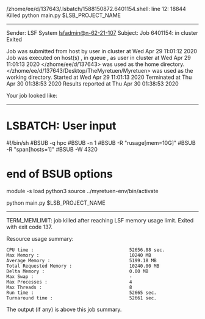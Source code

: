 /zhome/ee/d/137643/.lsbatch/1588150872.6401154.shell: line 12: 18844 Killed                  python main.py $LSB_PROJECT_NAME

------------------------------------------------------------
Sender: LSF System <lsfadmin@n-62-21-107>
Subject: Job 6401154: <NNAgent7NN-Selfplay-100-random> in cluster <dcc> Exited

Job <NNAgent7NN-Selfplay-100-random> was submitted from host <n-62-27-20> by user <s183905> in cluster <dcc> at Wed Apr 29 11:01:12 2020
Job was executed on host(s) <n-62-21-107>, in queue <hpc>, as user <s183905> in cluster <dcc> at Wed Apr 29 11:01:13 2020
</zhome/ee/d/137643> was used as the home directory.
</zhome/ee/d/137643/Desktop/TheMyretuen/Myretuen> was used as the working directory.
Started at Wed Apr 29 11:01:13 2020
Terminated at Thu Apr 30 01:38:53 2020
Results reported at Thu Apr 30 01:38:53 2020

Your job looked like:

------------------------------------------------------------
# LSBATCH: User input
#!/bin/sh
#BSUB -q hpc
#BSUB -n 1
#BSUB -R "rusage[mem=10G]"
#BSUB -R "span[hosts=1]"
#BSUB -W 4320
# end of BSUB options

module -s load python3
source ../myretuen-env/bin/activate

python main.py $LSB_PROJECT_NAME


------------------------------------------------------------

TERM_MEMLIMIT: job killed after reaching LSF memory usage limit.
Exited with exit code 137.

Resource usage summary:

    CPU time :                                   52656.88 sec.
    Max Memory :                                 10240 MB
    Average Memory :                             5199.18 MB
    Total Requested Memory :                     10240.00 MB
    Delta Memory :                               0.00 MB
    Max Swap :                                   -
    Max Processes :                              4
    Max Threads :                                8
    Run time :                                   52665 sec.
    Turnaround time :                            52661 sec.

The output (if any) is above this job summary.

